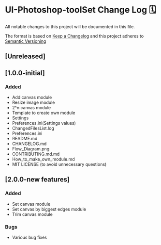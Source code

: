 # UI-Photoshop-toolSet Change Log 🗓️

All notable changes to this project will be documented in this file.

The format is based on [Keep a Changelog](http://keepachangelog.com/) and this project adheres to [Semantic Versioning](http://semver.org/)

## [Unreleased]

## [1.0.0-initial]

### Added

- Add canvas module
- Resize image module
- 2^n canvas module
- Template to create own module
- Settings
- Preferences.ini(Settings values)
- ChangedFilesList.log
- Preferences.ini
- README.md
- CHANGELOG.md
- Flow_Diagram.png
- CONTRIBUTING.md.md
- How_to_make_own_module.md
- MIT LICENSE (to avoid unnecessary questions)

## [2.0.0-new features]

### Added

- Set canvas module
- Set canvas by biggest edges module
- Trim canvas module

### Bugs
- Various bug fixes
